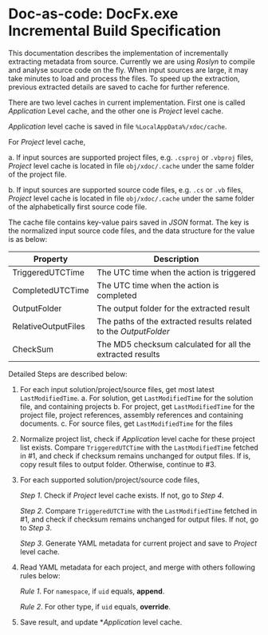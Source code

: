 Doc-as-code: DocFx.exe Incremental Build Specification
==========================================

This documentation describes the implementation of incrementally extracting metadata from source. Currently we are using *Roslyn* to compile and analyse source code on the fly. When input sources are large, it may take minutes to load and process the files. To speed up the extraction, previous extracted details are saved to cache for further reference. 

There are two level caches in current implementation. First one is called *Application* Level cache, and the other one is *Project* level cache.

*Application* level cache is saved in file `%LocalAppData%/xdoc/cache`.

For *Project* level cache,

a. If input sources are supported project files, e.g. `.csproj` or `.vbproj` files, *Project* level cache is located in file `obj/xdoc/.cache` under the same folder of the project file. 

b. If input sources are supported source code files, e.g. `.cs` or `.vb` files, *Project* level cache is located in file `obj/xdoc/.cache` under the same folder of the alphabetically first source code file.

The cache file contains key-value pairs saved in *JSON* format. The key is the normalized input source code files, and the data structure for the value is as below:

Property             | Description   
---------------------|--------------------------
TriggeredUTCTime     | The UTC time when the action is triggered
CompletedUTCTime     | The UTC time when the action is completed
OutputFolder         | The output folder for the extracted result
RelativeOutputFiles  | The paths of the extracted results related to the *OutputFolder*
CheckSum             | The MD5 checksum calculated for all the extracted results

Detailed Steps are described below: 
1. For each input solution/project/source files, get most latest `LastModifiedTime`.
    a. For solution, get `LastModifiedTime` for the solution file, and containing projects
    b. For project, get `LastModifiedTime` for the project file, project references, assembly references and containing documents.
    c. For source files, get `LastModifiedTime` for the files
2. Normalize project list, check if *Application* level cache for these project list exists. Compare `TriggeredUTCTime` with the `LastModifiedTime` fetched in #1, and check if checksum remains unchanged for output files. If is, copy result files to output folder. Otherwise, continue to #3.

3. For each supported solution/project/source code files,

	*Step 1*. Check if *Project* level cache exists. If not, go to *Step 4*.
	
	*Step 2*. Compare `TriggeredUTCTime` with the `LastModifiedTime` fetched in #1, and check if checksum remains unchanged for output files. If not, go to *Step 3*.
	
	*Step 3*. Generate YAML metadata for current project and save to *Project* level cache.
 
4. Read YAML metadata for each project, and merge with others following rules below:

	*Rule 1*. For `namespace`, if `uid` equals, **append**.
	
	*Rule 2*. For other type, if `uid` equals, **override**.

5. Save result, and update **Application* level cache.
